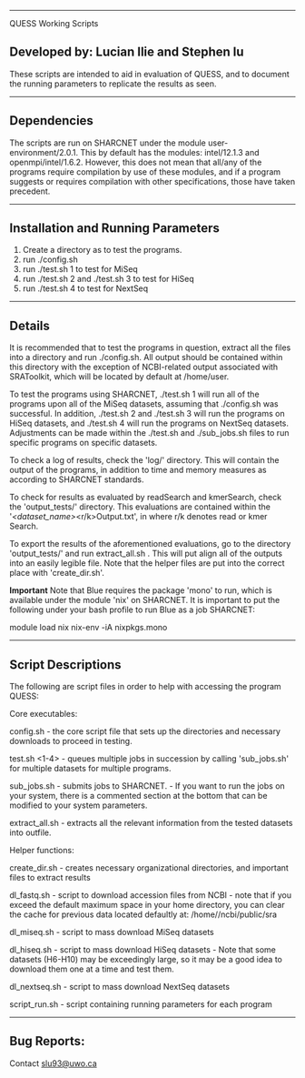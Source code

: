 --------------------------------------------------------------------------
QUESS Working Scripts

Developed by: Lucian Ilie and Stephen lu
--------------------------------------------------------------------------

These scripts are intended to aid in evaluation of QUESS, and to document
the running parameters to replicate the results as seen.


--------------------------------------------------------------------------
Dependencies
--------------------------------------------------------------------------

The scripts are run on SHARCNET under the module user-environment/2.0.1. 
This by default has the modules: intel/12.1.3 and openmpi/intel/1.6.2.
However, this does not mean that all/any of the programs require compilation
by use of these modules, and if a program suggests or requires compilation 
with other specifications, those have taken precedent.

--------------------------------------------------------------------------
Installation and Running Parameters
--------------------------------------------------------------------------

1. Create a directory as to test the programs.
2. run ./config.sh
3. run ./test.sh 1 to test for MiSeq
4. run ./test.sh 2 and ./test.sh 3 to test for HiSeq
5. run ./test.sh 4 to test for NextSeq


--------------------------------------------------------------------------
Details
--------------------------------------------------------------------------

It is recommended that to test the programs in question, extract all the 
files into a directory and run ./config.sh. All output should be contained 
within this directory with the exception of NCBI-related output associated 
with SRAToolkit, which will be located by default at /home/user. 

To test the programs using SHARCNET, ./test.sh 1 will run all of the 
programs upon all of the MiSeq datasets, assuming that ./config.sh was 
successful. In addition, ./test.sh 2 and ./test.sh 3 will run the programs 
on HiSeq datasets, and ./test.sh 4 will run the programs on NextSeq datasets.
Adjustments can be made within the ./test.sh and ./sub_jobs.sh files to run 
specific programs on specific datasets.

To check a log of results, check the 'log/<Type>' directory. This will
contain the output of the programs, in addition to time and memory measures
as according to SHARCNET standards.

To check for results as evaluated by readSearch and kmerSearch, check the
'output_tests/<Type>' directory. This evaluations are contained within the
'<program>_<dataset_name>_<r/k>Output.txt', in where r/k denotes read or 
kmer Search. 

To export the results of the aforementioned evaluations, go to the directory
'output_tests/<Type>' and run extract_all.sh <outfile>. This will put align
all of the outputs into an easily legible file. Note that the helper files
are put into the correct place with 'create_dir.sh'.

**Important**
Note that Blue requires the package 'mono' to run, which is available under
the module 'nix' on SHARCNET. It is important to put the following under 
your bash profile to run Blue as a job SHARCNET:

module load nix
nix-env -iA nixpkgs.mono

--------------------------------------------------------------------------
Script Descriptions
--------------------------------------------------------------------------

The following are script files in order to help with accessing the program 
QUESS:

Core executables:

config.sh 	- the core script file that sets up the directories and 
			  necessary downloads to proceed in testing.

test.sh <1-4>	- queues multiple jobs in succession by calling 
		  'sub_jobs.sh' for multiple datasets for multiple programs.

sub_jobs.sh 	- submits jobs to SHARCNET. 
		- If you want to run the jobs on your system, there is a 
		  commented section at the bottom that can be modified to 
		  your system parameters.

extract_all.sh <outfile> - extracts all the relevant information from the
			   tested datasets into outfile.

Helper functions:

create_dir.sh 	- creates necessary organizational directories, and 
		  important files to extract results

dl_fastq.sh 	- script to download accession files from NCBI
		- note that if you exceed the default maximum space
		  in your home directory, you can clear the cache for 
		  previous data located defaultly at:
		  /home/<user>/ncbi/public/sra

dl_miseq.sh 	- script to mass download MiSeq datasets

dl_hiseq.sh 	- script to mass download HiSeq datasets
		- Note that some datasets (H6-H10) may be exceedingly 
		  large, so it may be a good idea to download them one at 
		  a time and test them.

dl_nextseq.sh - script to mass download NextSeq datasets 

script_run.sh - script containing running parameters for each program


--------------------------------------------------------------------------
Bug Reports:
--------------------------------------------------------------------------
Contact slu93@uwo.ca
